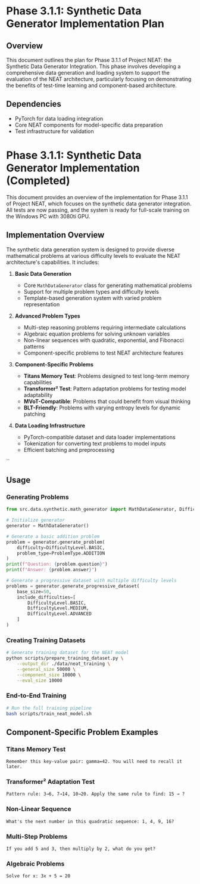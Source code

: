 # Phase 3.1.1: Synthetic Data Generator Implementation Plan

## Overview

This document outlines the plan for Phase 3.1.1 of Project NEAT: the Synthetic Data Generator Integration. This phase involves developing a comprehensive data generation and loading system to support the evaluation of the NEAT architecture, particularly focusing on demonstrating the benefits of test-time learning and component-based architecture.

## Dependencies

- PyTorch for data loading integration
- Core NEAT components for model-specific data preparation
- Test infrastructure for validation

# Phase 3.1.1: Synthetic Data Generator Implementation (Completed)

This document provides an overview of the implementation for Phase 3.1.1 of Project NEAT, which focuses on the synthetic data generator integration. All tests are now passing, and the system is ready for full-scale training on the Windows PC with 3080ti GPU.

## Implementation Overview

The synthetic data generation system is designed to provide diverse mathematical problems at various difficulty levels to evaluate the NEAT architecture's capabilities. It includes:

1. **Basic Data Generation**
   - Core `MathDataGenerator` class for generating mathematical problems
   - Support for multiple problem types and difficulty levels
   - Template-based generation system with varied problem representation

2. **Advanced Problem Types**
   - Multi-step reasoning problems requiring intermediate calculations
   - Algebraic equation problems for solving unknown variables
   - Non-linear sequences with quadratic, exponential, and Fibonacci patterns
   - Component-specific problems to test NEAT architecture features

3. **Component-Specific Problems**
   - **Titans Memory Test**: Problems designed to test long-term memory capabilities
   - **Transformer² Test**: Pattern adaptation problems for testing model adaptability
   - **MVoT-Compatible**: Problems that could benefit from visual thinking
   - **BLT-Friendly**: Problems with varying entropy levels for dynamic patching

4. **Data Loading Infrastructure**
   - PyTorch-compatible dataset and data loader implementations
   - Tokenization for converting text problems to model inputs
   - Efficient batching and preprocessing


``
## Usage

### Generating Problems

```python
from src.data.synthetic.math_generator import MathDataGenerator, DifficultyLevel, ProblemType

# Initialize generator
generator = MathDataGenerator()

# Generate a basic addition problem
problem = generator.generate_problem(
    difficulty=DifficultyLevel.BASIC,
    problem_type=ProblemType.ADDITION
)
print(f"Question: {problem.question}")
print(f"Answer: {problem.answer}")

# Generate a progressive dataset with multiple difficulty levels
problems = generator.generate_progressive_dataset(
    base_size=50,
    include_difficulties=[
        DifficultyLevel.BASIC,
        DifficultyLevel.MEDIUM,
        DifficultyLevel.ADVANCED
    ]
)
```

### Creating Training Datasets

```bash
# Generate training dataset for the NEAT model
python scripts/prepare_training_dataset.py \
    --output_dir ./data/neat_training \
    --general_size 50000 \
    --component_size 10000 \
    --eval_size 10000
```

### End-to-End Training

```bash
# Run the full training pipeline
bash scripts/train_neat_model.sh
```

## Component-Specific Problem Examples

### Titans Memory Test
```
Remember this key-value pair: gamma=42. You will need to recall it later.
```

### Transformer² Adaptation Test
```
Pattern rule: 3→6, 7→14, 10→20. Apply the same rule to find: 15 → ?
```

### Non-Linear Sequence
```
What's the next number in this quadratic sequence: 1, 4, 9, 16?
```

### Multi-Step Problems
```
If you add 5 and 3, then multiply by 2, what do you get?
```

### Algebraic Problems
```
Solve for x: 3x + 5 = 20
```